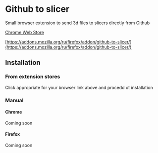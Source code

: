 # Github to slicer

Small browser extension to send 3d files to slicers directly from Github

[Chrome Web Store](https://chromewebstore.google.com/detail/github-to-slicer/jomdcljbebhocheinfmkakgobbneconk)

[https://addons.mozilla.org/ru/firefox/addon/github-to-slicer/](https://addons.mozilla.org/ru/firefox/addon/github-to-slicer/)

## Installation

### From extension stores

Click appropriate for your browser link above and procedd ot installation

### Manual

#### Chrome

Coming soon

#### Firefox

Coming soon

